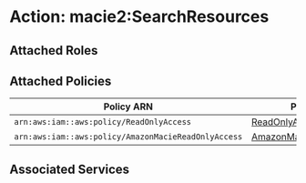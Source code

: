 # Action: macie2:SearchResources

## Attached Roles

## Attached Policies

| Policy ARN | Policy Name |
|------------|-------------|
| `arn:aws:iam::aws:policy/ReadOnlyAccess` | [ReadOnlyAccess](../policies.md#readonlyaccess) |
| `arn:aws:iam::aws:policy/AmazonMacieReadOnlyAccess` | [AmazonMacieReadOnlyAccess](../policies.md#amazonmaciereadonlyaccess) |

## Associated Services

